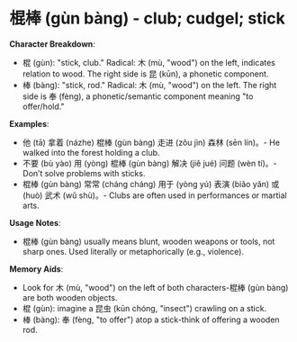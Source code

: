 # **棍棒 (gùn bàng) - club; cudgel; stick**

**Character Breakdown**:  
- 棍 (gùn): "stick, club." Radical: 木 (mù, "wood") on the left, indicates relation to wood. The right side is 昆 (kūn), a phonetic component.  
- 棒 (bàng): "stick, rod." Radical: 木 (mù, "wood") on the left. The right side is 奉 (fèng), a phonetic/semantic component meaning "to offer/hold."

**Examples**:  
- 他 (tā) 拿着 (názhe) 棍棒 (gùn bàng) 走进 (zǒu jìn) 森林 (sēn lín)。- He walked into the forest holding a club.  
- 不要 (bù yào) 用 (yòng) 棍棒 (gùn bàng) 解决 (jiě jué) 问题 (wèn tí)。- Don’t solve problems with sticks.  
- 棍棒 (gùn bàng) 常常 (cháng cháng) 用于 (yòng yú) 表演 (biǎo yǎn) 或 (huò) 武术 (wǔ shù)。- Clubs are often used in performances or martial arts.

**Usage Notes**:  
- 棍棒 (gùn bàng) usually means blunt, wooden weapons or tools, not sharp ones. Used literally or metaphorically (e.g., violence).

**Memory Aids**:  
- Look for 木 (mù, "wood") on the left of both characters-棍棒 (gùn bàng) are both wooden objects.  
- 棍 (gùn): imagine a 昆虫 (kūn chóng, "insect") crawling on a stick.  
- 棒 (bàng): 奉 (fèng, "to offer") atop a stick-think of offering a wooden rod.